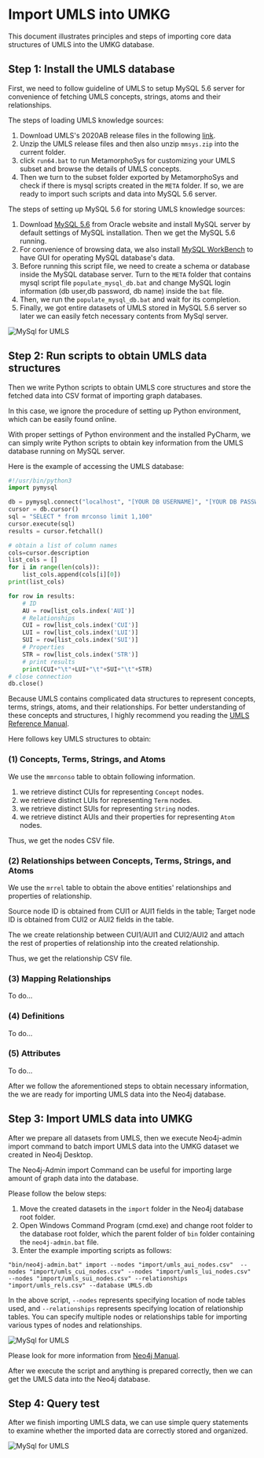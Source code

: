 # Import UMLS into UMKG

This document illustrates principles and steps of importing core data structures of UMLS into the UMKG database. 

## Step 1: Install the UMLS database

First, we need to follow guideline of UMLS to setup MySQL 5.6 server for convenience of fetching UMLS concepts, strings, atoms and their relationships.

The steps of loading UMLS knowledge sources:
1. Download UMLS's 2020AB release files in the following [link](https://www.nlm.nih.gov/research/umls/licensedcontent/umlsknowledgesources.html).
2. Unzip the UMLS release files and then also unzip `mmsys.zip` into the current folder. 
3. click `run64.bat` to run MetamorphoSys for customizing your UMLS subset and browse the details of UMLS concepts. 
4. Then we turn to the subset folder exported by MetamorphoSys and check if there is mysql scripts created in the `META` folder. If so, we are ready to import such scripts and data into MySQL 5.6 server. 

The steps of setting up MySQL 5.6 for storing UMLS knowledge sources:
1. Download [MySQL 5.6](https://dev.mysql.com/downloads/mysql/5.6.html) from Oracle website and install MySQL server by default settings of MySQL installation. Then we get the MySQL 5.6 running. 
2. For convenience of browsing data, we also install [MySQL WorkBench](https://dev.mysql.com/downloads/workbench/) to have GUI for operating MySQL database's data. 
3. Before running this script file, we need to create a schema or database inside the MySQL database server. Turn to the `META` folder that contains mysql script file `populate_mysql_db.bat` and change MySQL login information (db user,db password, db name) inside the `bat` file. 
4. Then, we run the `populate_mysql_db.bat` and wait for its completion. 
5. Finally, we got entire datasets of UMLS stored in MySQL 5.6 server so later we can easily fetch necessary contents from MySql server. 

![MySql for UMLS](images/umls-mysql.png)

## Step 2: Run scripts to obtain UMLS data structures

Then we write Python scripts to obtain UMLS core structures and store the fetched data into CSV format of importing graph databases.

In this case, we ignore the procedure of setting up Python environment, which can be easily found online. 

With proper settings of Python environment and the installed PyCharm, we can simply write Python scripts to obtain key information from the UMLS database running on MySQL server.

Here is the example of accessing the UMLS database:

```python
#!/usr/bin/python3
import pymysql

db = pymysql.connect("localhost", "[YOUR DB USERNAME]", "[YOUR DB PASSWORD]", "umls2020")
cursor = db.cursor()
sql = "SELECT * from mrconso limit 1,100"
cursor.execute(sql)
results = cursor.fetchall()

# obtain a list of column names
cols=cursor.description
list_cols = []
for i in range(len(cols)):
    list_cols.append(cols[i][0])
print(list_cols)

for row in results:
    # ID
    AU = row[list_cols.index('AUI')]
    # Relationships
    CUI = row[list_cols.index('CUI')]
    LUI = row[list_cols.index('LUI')]
    SUI = row[list_cols.index('SUI')]
    # Properties
    STR = row[list_cols.index('STR')]
    # print results
    print(CUI+"\t"+LUI+"\t"+SUI+"\t"+STR)
# close connection
db.close()
```

Because UMLS contains complicated data structures to represent concepts, terms, strings, atoms, and their relationships. For better understanding of these concepts and structures, I highly recommend you reading the [UMLS Reference Manual](https://www.ncbi.nlm.nih.gov/books/NBK9676/). 

Here follows key UMLS structures to obtain:

### (1) Concepts, Terms, Strings, and Atoms

We use the `mmrconso` table to obtain following information. 

1. we retrieve distinct CUIs for representing ```Concept``` nodes. 
2. we retrieve distinct LUIs for representing ```Term``` nodes.
3. we retrieve distinct SUIs for representing ```String``` nodes.
4. we retrieve distinct AUIs and their properties for representing ```Atom``` nodes.

Thus, we get the nodes CSV file. 

### (2) Relationships between Concepts, Terms, Strings, and Atoms

We use the `mrrel` table to obtain the above entities' relationships and properties of relationship.

Source node ID is obtained from CUI1 or AUI1 fields in the table;
Target node ID is obtained from CUI2 or AUI2 fields in the table. 

The we create relationship between CUI1/AUI1 and CUI2/AUI2 and attach the rest of properties of relationship into the created relationship. 

Thus, we get the relationship CSV file.

### (3) Mapping Relationships

To do...

### (4) Definitions

To do...

### (5) Attributes

To do...

After we follow the aforementioned steps to obtain necessary information, the we are ready for importing UMLS data into the Neo4j database. 


## Step 3: Import UMLS data into UMKG

After we prepare all datasets from UMLS, then we execute Neo4j-admin import command to batch import UMLS data into the UMKG dataset we created in Neo4j Desktop. 

The Neo4j-Admin import Command can be useful for importing large amount of graph data into the database. 

Please follow the below steps: 
1. Move the created datasets in the `import` folder in the Neo4j database root folder. 
2. Open Windows Command Program (cmd.exe) and change root folder to the database root folder, which the parent folder of `bin` folder containing the `neo4j-admin.bat` file. 
3. Enter the example importing scripts as follows:

```
"bin/neo4j-admin.bat" import --nodes "import/umls_aui_nodes.csv"  --nodes "import/umls_cui_nodes.csv" --nodes "import/umls_lui_nodes.csv" --nodes "import/umls_sui_nodes.csv" --relationships "import/umls_rels.csv" --database UMLS.db
```

In the above script, `--nodes` represents specifying location of node tables used, and `--relationships` represents specifying location of relationship tables. You can specify multiple nodes or relationships table for importing various types of nodes and relationships. 

![MySql for UMLS](images/umls-mysql-import.png)

Please look for more information from [Neo4j Manual](https://neo4j.com/graphacademy/training-intro-40/19-using-neo4j-admin-tool-import/). 

After we execute the script and anything is prepared correctly, then we can get the UMLS data into the Neo4j database. 

## Step 4: Query test

After we finish importing UMLS data, we can use simple query statements to examine whether the imported data are correctly stored and organized. 

![MySql for UMLS](images/umls-neo4j.png)

